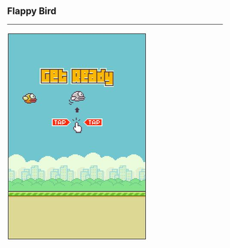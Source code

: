 ## Flappy Bird

---

![preview](https://github.com/Victoria-Rozhkova/FlappyBird/blob/preview/preview.JPG)
